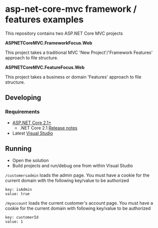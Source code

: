 # asp-net-core-mvc framework / features examples

This repository contains two ASP.NET Core MVC projects

**ASPNETCoreMVC.FrameworkFocus.Web**

This project takes a traditional MVC 'New Project'/'Framework Features' approach to file structure.

**ASPNETCoreMVC.FeatureFocus.Web**

This project takes a business or domain 'Features' approach to file structure.

## Developing

### Requirements

* [ASP.NET Core 2.1+](https://www.microsoft.com/net/learn/get-started/windows)
  * .NET Core 2.1 [Release notes](https://blogs.msdn.microsoft.com/webdev/2018/05/30/asp-net-core-2-1-0-now-available/)
* Latest [Visual Studio](https://www.visualstudio.com/thank-you-downloading-visual-studio/?sku=community&rel=15)

## Running

* Open the solution
* Build projects and run/debug one from within Visual Studio

`/customersadmin` loads the admin page. You must have a cookie for the current domain with the following key/value to be authorized

    key: isAdmin
    value: true

`/myaccount` loads the current customer's account page. You must have a cookie for the current domain with following key/value to be authorized

    key: customerId
    value: 1